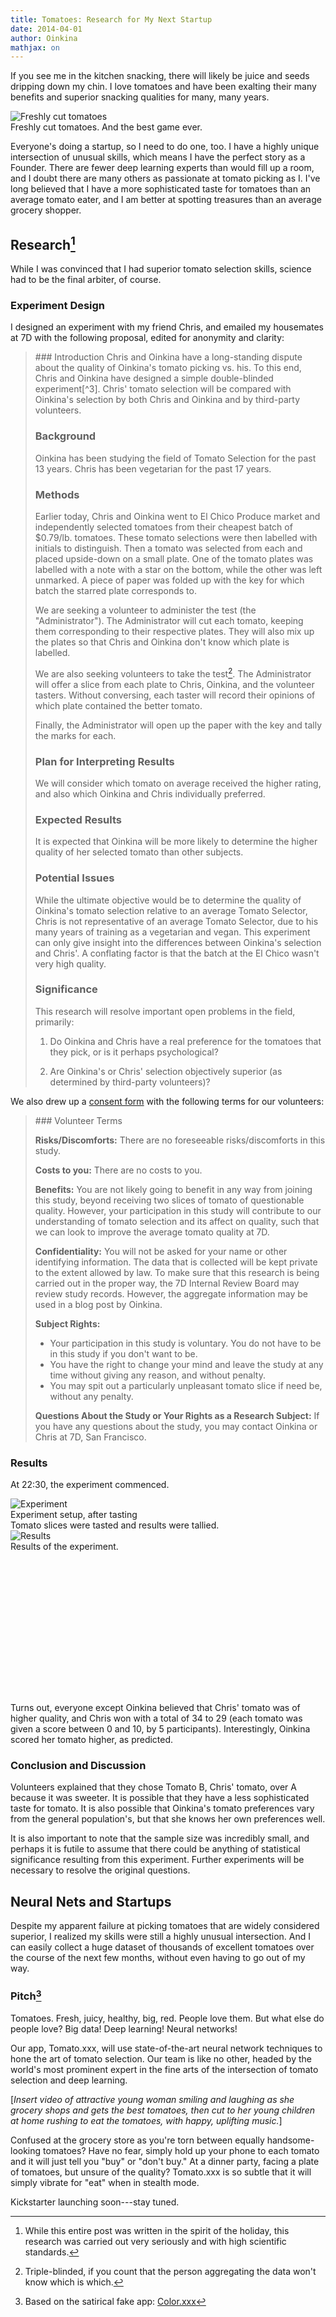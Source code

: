 ```yaml
---
title: Tomatoes: Research for My Next Startup  
date: 2014-04-01
author: Oinkina
mathjax: on
---
```


If you see me in the kitchen snacking, there will likely be juice and seeds dripping down my chin. I love tomatoes and have been exalting their many benefits and superior snacking qualities for many, many years. 

<div class="centerimgcontainer">
<img src="/posts/2014-04-01-tomato-experiment/tomatoes.jpg" alt="Freshly cut tomatoes" style="">
<div class="caption">Freshly cut tomatoes. And the best game ever.</div>
</div>

Everyone's doing a startup, so I need to do one, too. I have a highly unique intersection of unusual skills, which means I have the perfect story as a Founder. There are fewer deep learning experts than would fill up a room, and I doubt there are many others as passionate at tomato picking as I. I've long believed that I have a more sophisticated taste for tomatoes than an average tomato eater, and I am better at spotting treasures than an average grocery shopper.

Research[^1]
---------

[^1]: While this entire post was written in the spirit of the holiday, this research was carried out very seriously and with high scientific standards.

While I was convinced that I had superior tomato selection skills, science had to be the final arbiter, of course. 

### Experiment Design

I designed an experiment with my friend Chris, and emailed my housemates at 7D with the following proposal, edited for anonymity and clarity:

<blockquote>
### Introduction
Chris and Oinkina have a long-standing dispute about the quality of Oinkina's tomato picking vs. his. To this end, Chris and Oinkina have designed a simple double-blinded experiment[^3]. Chris' tomato selection will be compared with Oinkina's selection by both Chris and Oinkina and by third-party volunteers. 

### Background
Oinkina has been studying the field of Tomato Selection for the past 13 years. Chris has been vegetarian for the past 17 years.

### Methods
Earlier today, Chris and Oinkina went to El Chico Produce market and independently selected tomatoes from their cheapest batch of $0.79/lb. tomatoes. These tomato selections were then labelled with initials to distinguish. Then a tomato was selected from each and placed upside-down on a small plate. One of the tomato plates was labelled with a note with a star on the bottom, while the other was left unmarked. A piece of paper was folded up with the key for which batch the starred plate corresponds to. 

We are seeking a volunteer to administer the test (the "Administrator"). The Administrator will cut each tomato, keeping them corresponding to their respective plates. They will also mix up the plates so that Chris and Oinkina don't know which plate is labelled. 

We are also seeking volunteers to take the test[^2]. The Administrator will offer a slice from each plate to Chris, Oinkina, and the volunteer tasters. Without conversing, each taster will record their opinions of which plate contained the better tomato. 

Finally, the Administrator will open up the paper with the key and tally the marks for each. 

### Plan for Interpreting Results
We will consider which tomato on average received the higher rating, and also which Oinkina and Chris individually preferred.

### Expected Results
It is expected that Oinkina will be more likely to determine the higher quality of her selected tomato than other subjects. 

### Potential Issues
While the ultimate objective would be to determine the quality of Oinkina's tomato selection relative to an average Tomato Selector, Chris is not representative of an average Tomato Selector, due to his many years of training as a vegetarian and vegan. This experiment can only give insight into the differences between Oinkina's selection and Chris'. A conflating factor is that the batch at the El Chico wasn't very high quality.

### Significance
This research will resolve important open problems in the field, primarily: 

1) Do Oinkina and Chris have a real preference for the tomatoes that they pick, or is it perhaps psychological? 

2) Are Oinkina's or Chris' selection objectively superior (as determined by third-party volunteers)?
</blockquote>

[^2]: Triple-blinded, if you count that the person aggregating the data won't know which is which.
[^3]: Pending approval from the 7D Ethics Board for Use of Human Subjects.

We also drew up a [consent form] with the following terms for our volunteers:

<blockquote>
### Volunteer Terms

**Risks/Discomforts:**
There are no foreseeable risks/discomforts in this study.

**Costs to you:**
There are no costs to you.

**Benefits:**
You are not likely going to benefit in any way from joining this study, beyond receiving two slices of tomato of questionable quality. However, your participation in this study will contribute to our understanding of tomato selection and its affect on quality, such that we can look to improve the average tomato quality at 7D.

**Confidentiality:**
You will not be asked for your name or other identifying information. The data that is collected will be kept private to the extent allowed by law. To make sure that this research is being carried out in the proper way, the 7D Internal Review Board may review study records. However, the aggregate information may be used in a blog post by Oinkina.

**Subject Rights:**

* Your participation in this study is voluntary. You do not have to be in this study if you don't want to be.
* You have the right to change your mind and leave the study at any time without giving any reason, and without penalty. 
* You may spit out a particularly unpleasant tomato slice if need be, without any penalty.

**Questions About the Study or Your Rights as a Research Subject:** 
If you have any questions about the study, you may contact Oinkina or Chris at 7D, San Francisco.
</blockquote>

[consent form]: http://localhost:8000/posts/2014-04-01-tomato-experiment/consent_form.pdf


### Results

At 22:30, the experiment commenced.

<div class="centerimgcontainer">
<img src="/posts/2014-04-01-tomato-experiment/after_tasting.jpg" alt="Experiment" style="">
<div class="caption">Experiment setup, after tasting</div>
</div>
Tomato slices were tasted and results were tallied. 

<div class="centerimgcontainer" style="height:275px">
<img src="/posts/2014-04-01-tomato-experiment/results.jpg" alt="Results" style="">
<div class="caption">Results of the experiment.</div>
</div>
Turns out, everyone except Oinkina believed that Chris' tomato was of higher quality, and Chris won with a total of 34 to 29 (each tomato was given a score between 0 and 10, by 5 participants). Interestingly, Oinkina scored her tomato higher, as predicted.


### Conclusion and Discussion

Volunteers explained that they chose Tomato B, Chris' tomato, over A because it was sweeter. It is possible that they have a less sophisticated taste for tomato. It is also possible that Oinkina's tomato preferences vary from the general population's, but that she knows her own preferences well.

It is also important to note that the sample size was incredibly small, and perhaps it is futile to assume that there could be anything of statistical significance resulting from this experiment. Further experiments will be necessary to resolve the original questions.


Neural Nets and Startups
--------------

Despite my apparent failure at picking tomatoes that are widely considered superior, I realized my skills were still a highly unusual intersection. And I can easily collect a huge dataset of thousands of excellent tomatoes over the course of the next few months, without even having to go out of my way.

### Pitch[^4]

Tomatoes. Fresh, juicy, healthy, big, red. People love them. But what else do people love? Big data! Deep learning! Neural networks!

Our app, Tomato.xxx, will use state-of-the-art neural network techniques to hone the art of tomato selection. Our team is like no other, headed by the world's most prominent expert in the fine arts of the intersection of tomato selection and deep learning. 

[^4]: Based on the satirical fake app: [Color.xxx]

[Color.xxx]: http://techcrunch.com/2011/03/24/color-blind/

[*Insert video of attractive young woman smiling and laughing as she grocery shops and gets the best tomatoes, then cut to her young children at home rushing to eat the tomatoes, with happy, uplifting music.*]

Confused at the grocery store as you're torn between equally handsome-looking tomatoes? Have no fear, simply hold up your phone to each tomato and it will just tell you "buy" or "don't buy." At a dinner party, facing a plate of tomatoes, but unsure of the quality? Tomato.xxx is so subtle that it will simply vibrate for "eat" when in stealth mode.

Kickstarter launching soon---stay tuned.